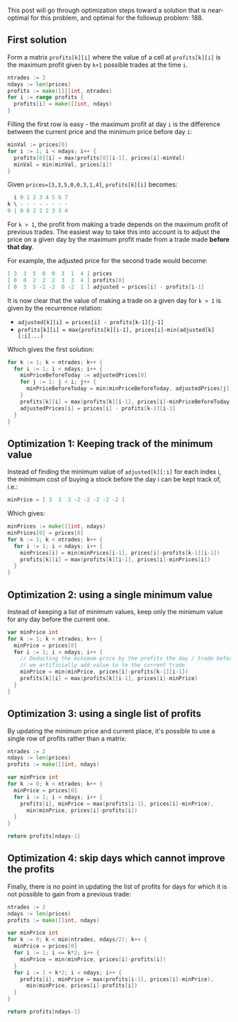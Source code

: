 This post will go through optimization steps toward a solution that is near-optimal for this problem, and optimal for the followup problem: 188.

## First solution

Form a matrix `profits[k][i]` where the value of a cell at `profits[k][i]` is the maximum profit given by `k+1` possible trades at the time `i`. 

```go
ntrades := 2
ndays := len(prices)
profits := make([][]int, ntrades)
for i := range profits {
  profits[i] = make([]int, ndays)
}
```

Filling the first row is easy - the maximum profit at day `i` is the difference between the current price and the minimum price before day `i`:

```go
minVal := prices[0]
for i := 1; i < ndays; i++ {
  profits[0][i] = max(profits[0][i-1], prices[i]-minVal)
  minVal = min(minVal, prices[i])
}
```

Given `prices=[3,3,5,0,0,3,1,4]`, `profits[k][i]` becomes:

```go
  i 0 1 2 3 4 5 6 7
k \ - - - - - - - - 
0 | 0 0 2 2 2 3 3 4
```

For `k > 1`, the profit from making a trade depends on the maximum profit of previous trades. The easiest way to take this into account is to adjust the price on a given day by the maximum profit made from a trade made **before that day**.

For example, the adjusted price for the second trade would become:

```go
[ 3  3  5  0  0  3  1  4 ] prices
[ 0  0  2  2  2  3  3  4 ] profits[0]
[ 0  3  5 -2 -2  0 -2  1 ] adjusted = prices[i] - profits[i-1]
```

It is now clear that the value of making a trade on a given day for `k > 1` is given by the recurrence relation:

* `adjusted[k][i] = prices[i] - profits[k-1][j-1]`
* `profits[k][i] = max(profits[k][i-1], prices[i]-min(adjusted[k][:i]...)`

Which gives the first solution:

```go
for k := 1; k < ntrades; k++ {
  for i := 1; i < ndays; i++ {
    minPriceBeforeToday := adjustedPrices[0]
    for j := 1; j < i; j++ {
      minPriceBeforeToday = min(minPriceBeforeToday, adjustedPrices[j])
    }
    profits[k][i] = max(profits[k][i-1], prices[i]-minPriceBeforeToday)
    adjustedPrices[i] = prices[i] - profits[k-1][i-1]
  }
}
```

## Optimization 1: Keeping track of the minimum value 


Instead of finding the minimum value of `adjusted[k][:i]` for each index i, the minimum cost of buying a stock before the day i can be kept track of, i.e.:

```go
minPrice = [ 3  3  3 -2 -2 -2 -2 -2 ]
```

Which gives:

```go
minPrices := make([]int, ndays)
minPrices[0] = prices[0]
for k := 1; k < ntrades; k++ {
  for i := 1; i < ndays; i++ {
    minPrices[i] = min(minPrices[i-1], prices[i]-profits[k-1][i-1])
    profits[k][i] = max(profits[k][i-1], prices[i]-minPrices[i])
  }
}
```

## Optimization 2: using a single minimum value

Instead of keeping a list of minimum values, keep only the minimum value for any day before the current one.

```go
var minPrice int
for k := 1; k < ntrades; k++ {
  minPrice = prices[0]
  for i := 1; i < ndays; i++ {
    // Deducting the minimum price by the profits the day / trade before,
    // we artificially add value to to the current trade
    minPrice = min(minPrice, prices[i]-profits[k-1][i-1])
    profits[k][i] = max(profits[k][i-1], prices[i]-minPrice)
  }
}
```

## Optimization 3: using a single list of profits

By updating the minimum price and current place, it's possible to use a single row of profits rather than a matrix:

```go
ntrades := 2
ndays := len(prices)
profits := make([]int, ndays)

var minPrice int
for k := 0; k < ntrades; k++ {
  minPrice = prices[0]
  for i := 1; i < ndays; i++ {
    profits[i], minPrice = max(profits[i-1], prices[i]-minPrice),
      min(minPrice, prices[i]-profits[i])
  }
}

return profits[ndays-1]
```

## Optimization 4: skip days which cannot improve the profits

Finally, there is no point in updating the list of profits for days for which it is not possible to gain from a previous trade:

```go
ntrades := 2
ndays := len(prices)
profits := make([]int, ndays)

var minPrice int
for k := 0; k < min(ntrades, ndays/2); k++ {
  minPrice = prices[0]
  for i := 1; i <= k*2; i++ {
    minPrice = min(minPrice, prices[i]-profits[i])
  }
  for i := 1 + k*2; i < ndays; i++ {
    profits[i], minPrice = max(profits[i-1], prices[i]-minPrice),
      min(minPrice, prices[i]-profits[i])
  }
}

return profits[ndays-1]
```